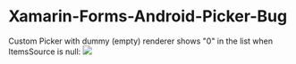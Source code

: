 # Xamarin-Forms-Android-Picker-Bug
Custom Picker with dummy (empty) renderer shows "0" in the list when ItemsSource is null:
![](https://raw.githubusercontent.com/yuv4ik/Xamarin-Forms-Android-Picker-Bug/master/Oct-18-2017%2018-06-17.gif)
